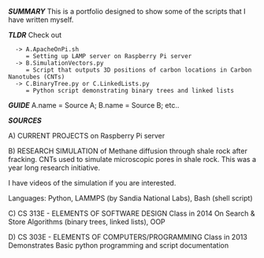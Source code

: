 ***SUMMARY***
This is a portfolio designed to show some of the scripts that I have written myself.

***TLDR***
Check out

      -> A.ApacheOnPi.sh     
         = Setting up LAMP server on Raspberry Pi server
      -> B.SimulationVectors.py
      	 = Script that outputs 3D positions of carbon locations in Carbon Nanotubes (CNTs)
      -> C.BinaryTree.py or C.LinkedLists.py
      	 = Python script demonstrating binary trees and linked lists
	 
***GUIDE***
A.name = Source A; B.name = Source B; etc..

***SOURCES***

  A) CURRENT PROJECTS on Raspberry Pi server

  B) RESEARCH SIMULATION of Methane diffusion through shale rock after fracking. CNTs used to simulate microscopic pores in shale rock. This was a year long research initiative.

   I have videos of the simulation if you are interested. 

   Languages: Python, LAMMPS (by Sandia National Labs), Bash (shell script)


  C) CS 313E - ELEMENTS OF SOFTWARE DESIGN
   Class in 2014
   On Search & Store Algorithms (binary trees, linked lists), OOP

  D) CS 303E - ELEMENTS OF COMPUTERS/PROGRAMMING
   Class in 2013
   Demonstrates Basic python programming and script documentation

